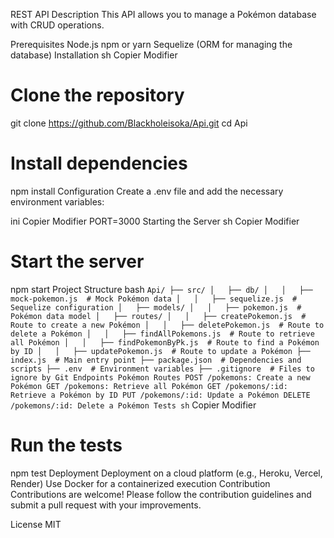 REST API
Description
This API allows you to manage a Pokémon database with CRUD operations.

Prerequisites
Node.js
npm or yarn
Sequelize (ORM for managing the database)
Installation
sh
Copier
Modifier
# Clone the repository
git clone https://github.com/Blackholeisoka/Api.git
cd Api

# Install dependencies
npm install
Configuration
Create a .env file and add the necessary environment variables:

ini
Copier
Modifier
PORT=3000
Starting the Server
sh
Copier
Modifier
# Start the server
npm start
Project Structure
bash
``
Api/
├── src/
│   ├── db/
│   │   ├── mock-pokemon.js  # Mock Pokémon data
│   │   ├── sequelize.js  # Sequelize configuration
│   ├── models/
│   │   ├── pokemon.js  # Pokémon data model
│   ├── routes/
│   │   ├── createPokemon.js  # Route to create a new Pokémon
│   │   ├── deletePokemon.js  # Route to delete a Pokémon
│   │   ├── findAllPokemons.js  # Route to retrieve all Pokémon
│   │   ├── findPokemonByPk.js  # Route to find a Pokémon by ID
│   │   ├── updatePokemon.js  # Route to update a Pokémon
├── index.js  # Main entry point
├── package.json  # Dependencies and scripts
├── .env  # Environment variables
├── .gitignore  # Files to ignore by Git
Endpoints
Pokémon Routes
POST /pokemons: Create a new Pokémon
GET /pokemons: Retrieve all Pokémon
GET /pokemons/:id: Retrieve a Pokémon by ID
PUT /pokemons/:id: Update a Pokémon
DELETE /pokemons/:id: Delete a Pokémon
Tests
sh
``
Copier
Modifier
# Run the tests
npm test
Deployment
Deployment on a cloud platform (e.g., Heroku, Vercel, Render)
Use Docker for a containerized execution
Contribution
Contributions are welcome! Please follow the contribution guidelines and submit a pull request with your improvements.

License
MIT
